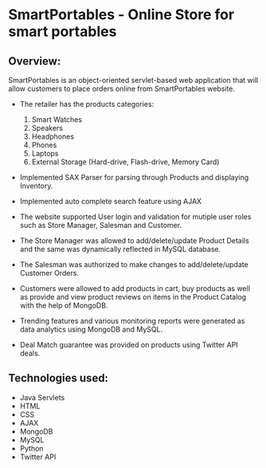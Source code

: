 # SmartPortables - Online Store for smart portables
## Overview:
SmartPortables is an object-oriented servlet-based web application that will allow
customers to place orders online from SmartPortables website.
- The retailer has the products categories:
  1. Smart Watches
  2. Speakers
  3. Headphones
  4. Phones
  5. Laptops
  6. External Storage (Hard-drive, Flash-drive, Memory Card)
  
- Implemented SAX Parser for parsing through Products and displaying Inventory.
- Implemented auto complete search feature using AJAX
- The website supported User login and validation for mutiple user roles such as Store Manager, Salesman and Customer.
- The Store Manager was allowed to add/delete/update Product Details and the same was dynamically reflected in MySQL database.
- The Salesman was authorized to make changes to add/delete/update Customer Orders.
- Customers were allowed to add products in cart, buy products as well as provide and view product reviews on items in the Product Catalog with the help of MongoDB.
- Trending features and various monitoring reports were generated as data analytics using MongoDB and MySQL.
- Deal Match guarantee was provided on products using Twitter API deals.
  
## Technologies used:
- Java Servlets
- HTML
- CSS
- AJAX
- MongoDB
- MySQL
- Python
- Twitter API
